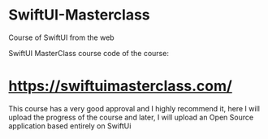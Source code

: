 # SwiftUI-Masterclass
Course of SwiftUI from the web

SwiftUI MasterClass course code of the course:
# https://swiftuimasterclass.com/

This course has a very good approval and I highly recommend it, here I will upload the progress of the course and later, I will upload an Open Source application based entirely on SwiftUi 
